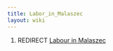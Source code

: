 ```yaml
---
title: Labor_in_Malaszec
layout: wiki
---
```

1.  REDIRECT [Labour in Malaszec](Labour_in_Malaszec "wikilink")
